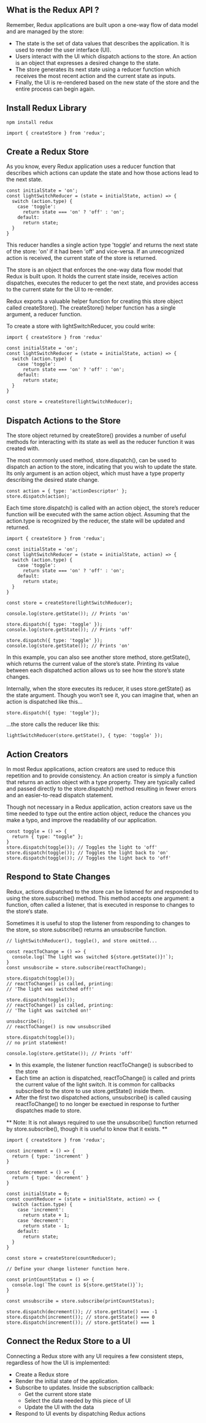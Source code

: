 ## What is the Redux API ?

Remember, Redux applications are built upon a one-way flow of data model and are managed by the store:

- The state is the set of data values that describes the application. It is used to render the user interface (UI).
- Users interact with the UI which dispatch actions to the store. An action is an object that expresses a desired change to the state.
- The store generates its next state using a reducer function which receives the most recent action and the current state as inputs.
- Finally, the UI is re-rendered based on the new state of the store and the entire process can begin again.

## Install Redux Library

```
npm install redux
```

```
import { createStore } from 'redux';
```

## Create a Redux Store

As you know, every Redux application uses a reducer function that describes which actions can update the state and how those actions lead to the next state.

```
const initialState = 'on';
const lightSwitchReducer = (state = initialState, action) => {
  switch (action.type) {
    case 'toggle':
      return state === 'on' ? 'off' : 'on';
    default:
      return state;
  }
}
```

This reducer handles a single action type 'toggle' and returns the next state of the store: 'on' if it had been 'off' and vice-versa. If an unrecognized action is received, the current state of the store is returned.

The store is an object that enforces the one-way data flow model that Redux is built upon. It holds the current state inside, receives action dispatches, executes the reducer to get the next state, and provides access to the current state for the UI to re-render.

Redux exports a valuable helper function for creating this store object called createStore(). The createStore() helper function has a single argument, a reducer function.

To create a store with lightSwitchReducer, you could write:

```
import { createStore } from 'redux'
 
const initialState = 'on';
const lightSwitchReducer = (state = initialState, action) => {
  switch (action.type) {
    case 'toggle':
      return state === 'on' ? 'off' : 'on';
    default:
      return state;
  }
}
 
const store = createStore(lightSwitchReducer);
```

## Dispatch Actions to the Store

The store object returned by createStore() provides a number of useful methods for interacting with its state as well as the reducer function it was created with.

The most commonly used method, store.dispatch(), can be used to dispatch an action to the store, indicating that you wish to update the state. Its only argument is an action object, which must have a type property describing the desired state change.

```
const action = { type: 'actionDescriptor' }; 
store.dispatch(action);
```
Each time store.dispatch() is called with an action object, the store’s reducer function will be executed with the same action object. Assuming that the action.type is recognized by the reducer, the state will be updated and returned.

```
import { createStore } from 'redux';
 
const initialState = 'on';
const lightSwitchReducer = (state = initialState, action) => {
  switch (action.type) {
    case 'toggle':
      return state === 'on' ? 'off' : 'on';
    default:
      return state;
  }
}
 
const store = createStore(lightSwitchReducer);
 
console.log(store.getState()); // Prints 'on'
 
store.dispatch({ type: 'toggle' }); 
console.log(store.getState()); // Prints 'off'
 
store.dispatch({ type: 'toggle' });
console.log(store.getState()); // Prints 'on'
```

In this example, you can also see another store method, store.getState(), which returns the current value of the store’s state. Printing its value between each dispatched action allows us to see how the store’s state changes.

Internally, when the store executes its reducer, it uses store.getState() as the state argument. Though you won’t see it, you can imagine that, when an action is dispatched like this…

```
store.dispatch({ type: 'toggle'});
```

…the store calls the reducer like this:

```
lightSwitchReducer(store.getState(), { type: 'toggle' });
```


## Action Creators

In most Redux applications, action creators are used to reduce this repetition and to provide consistency. An action creator is simply a function that returns an action object with a type property. They are typically called and passed directly to the store.dispatch() method resulting in fewer errors and an easier-to-read dispatch statement.

Though not necessary in a Redux application, action creators save us the time needed to type out the entire action object, reduce the chances you make a typo, and improve the readability of our application.

```
const toggle = () => {
  return { type: "toggle" };
}
store.dispatch(toggle()); // Toggles the light to 'off'
store.dispatch(toggle()); // Toggles the light back to 'on'
store.dispatch(toggle()); // Toggles the light back to 'off'
```

## Respond to State Changes

Redux, actions dispatched to the store can be listened for and responded to using the store.subscribe() method. This method accepts one argument: a function, often called a listener, that is executed in response to changes to the store‘s state.

Sometimes it is useful to stop the listener from responding to changes to the store, so store.subscribe() returns an unsubscribe function.

```
// lightSwitchReducer(), toggle(), and store omitted...
 
const reactToChange = () => {
  console.log(`The light was switched ${store.getState()}!`);
}
const unsubscribe = store.subscribe(reactToChange);
 
store.dispatch(toggle());
// reactToChange() is called, printing:
// 'The light was switched off!'
 
store.dispatch(toggle());
// reactToChange() is called, printing:
// 'The light was switched on!'
 
unsubscribe(); 
// reactToChange() is now unsubscribed
 
store.dispatch(toggle());
// no print statement!
 
console.log(store.getState()); // Prints 'off'
```

- In this example, the listener function reactToChange() is subscribed to the store
- Each time an action is dispatched, reactToChange() is called and prints the current value of the light switch. It is common for callbacks subscribed to the store to use store.getState() inside them.
- After the first two dispatched actions, unsubscribe() is called causing reactToChange() to no longer be exectued in response to further dispatches made to store.

** Note: It is not always required to use the unsubscribe() function returned by store.subscribe(), though it is useful to know that it exists. **

```
import { createStore } from 'redux';

const increment = () => {
  return { type: 'increment' }
}

const decrement = () => {
  return { type: 'decrement' }
}

const initialState = 0;
const countReducer = (state = initialState, action) => {
  switch (action.type) {
    case 'increment':
      return state + 1;
    case 'decrement':
      return state - 1;
    default:
      return state;
  }
}

const store = createStore(countReducer);

// Define your change listener function here.

const printCountStatus = () => {
  console.log(`The count is ${store.getState()}`);
}

const unsubscribe = store.subscribe(printCountStatus);

store.dispatch(decrement()); // store.getState() === -1
store.dispatch(increment()); // store.getState() === 0
store.dispatch(increment()); // store.getState() === 1
```

## Connect the Redux Store to a UI

Connecting a Redux store with any UI requires a few consistent steps, regardless of how the UI is implemented:

- Create a Redux store
- Render the initial state of the application.
- Subscribe to updates. Inside the subscription callback:
  - Get the current store state
  - Select the data needed by this piece of UI
  - Update the UI with the data
- Respond to UI events by dispatching Redux actions
